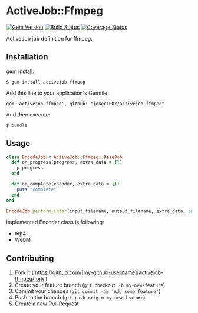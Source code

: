 # ActiveJob::Ffmpeg
[![Gem Version](https://badge.fury.io/rb/activejob-ffmpeg.svg)](http://badge.fury.io/rb/activejob-ffmpeg)
[![Build Status](https://travis-ci.org/joker1007/activejob-ffmpeg.svg?branch=master)](https://travis-ci.org/joker1007/activejob-ffmpeg)
[![Coverage Status](https://coveralls.io/repos/joker1007/activejob-ffmpeg/badge.png)](https://coveralls.io/r/joker1007/activejob-ffmpeg)

ActiveJob job definition for ffmpeg.

## Installation
gem install:

    $ gem install activejob-ffmpeg

Add this line to your application's Gemfile:

    gem 'activejob-ffmpeg', github: "joker1007/activejob-ffmpeg"

And then execute:

    $ bundle

## Usage

```ruby
class EncodeJob < ActiveJob::Ffmpeg::BaseJob
  def on_progress(progress, extra_data = {})
    p progress
  end

  def on_complete(encoder, extra_data = {})
    puts "complete"
  end
end

EncodeJob.perform_later(input_filename, output_filename, extra_data, :mp4)
```

Implemented Encoder class is following:

- mp4
- WebM

## Contributing

1. Fork it ( https://github.com/[my-github-username]/activejob-ffmpeg/fork )
2. Create your feature branch (`git checkout -b my-new-feature`)
3. Commit your changes (`git commit -am 'Add some feature'`)
4. Push to the branch (`git push origin my-new-feature`)
5. Create a new Pull Request
